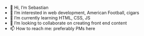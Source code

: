 - 👋 Hi, I’m Sebastian
- 👀 I’m interested in web development, American Football, cigars
- 🌱 I’m currently learning HTML, CSS, JS
- 💞️ I’m looking to collaborate on creating front end content
- 📫 How to reach me: preferably PMs here

<!---
seb-Czaj/seb-Czaj is a ✨ special ✨ repository because its `README.md` (this file) appears on your GitHub profile.
You can click the Preview link to take a look at your changes.
--->
